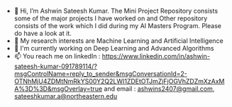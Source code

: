 - 👋 Hi, I’m Ashwin Sateesh Kumar. The Mini Project Repository consists some of the major projects I have worked on and Other repository consists of the work which I did during     my AI Masters Program. Please do have a look at it.
- 👀 My research interests are Machine Learning and Artificial Intelligence
- 🌱 I'm currently working on Deep Learning and  Advanced Algorithms
- 📫 You reach me on  linkedIn : https://www.linkedin.com/in/ashwin-sateesh-kumar-091789114/?msgControlName=reply_to_sender&msgConversationId=2-OTNhMjU4ZDMtNmRkYS00Y2Q2LWI1ZDEtOTJmZjFjOGVhZDZmXzAxMA%3D%3D&msgOverlay=true and email : ashwins2407@gmail.com, sateeshkumar.a@northeastern.edu

<!---
ashwins240797/ashwins240797 is a ✨ special ✨ repository because its `README.md` (this file) appears on your GitHub profile.
You can click the Preview link to take a look at your changes.
--->
